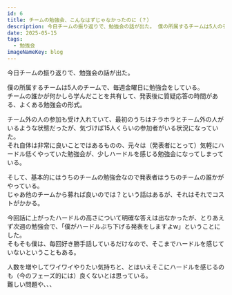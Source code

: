```yaml
---
id: 6
title: チームの勉強会、こんなはずじゃなかったのに（？）
description: 今日チームの振り返りで、勉強会の話が出た。 僕の所属するチームは5人のチームで、毎週金曜日に勉強会をしている。 チームの誰かが何かしら学んだ...
date: 2025-05-15
tags:
  - 勉強会
imageNameKey: blog
---
```

今日チームの振り返りで、勉強会の話が出た。

僕の所属するチームは5人のチームで、毎週金曜日に勉強会をしている。  
チームの誰かが何かしら学んだことを共有して、発表後に質疑応答の時間がある、よくある勉強会の形式。

チーム外の人の参加も受け入れていて、最初のうちはチラホラとチーム外の人がいるような状態だったが、気づけば15人くらいの参加者がいる状況になっていた。  
それ自体は非常に良いことではあるものの、元々は（発表者にとって）気軽にハードル低くやっていた勉強会が、少しハードルを感じる勉強会になってしまっている。

そして、基本的にはうちのチームの勉強会なので発表者はうちのチームの誰かがやっている。  
じゃあ他のチームから募れば良いのでは？という話はあるが、それはそれでコストがかかる。

今回話に上がったハードルの高さについて明確な答えは出なかったが、とりあえず次週の勉強会で、「僕がハードルぶち下げる発表をしますよw」ということにした。  
そもそも僕は、毎回好き勝手話しているだけなので、そこまでハードルを感じていないということもある。

人数を増やしてワイワイやりたい気持ちと、とはいえそこにハードルを感じるのも（今のフェーズ的には）良くないとは思っている。  
難しい問題や、、、
